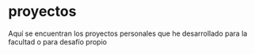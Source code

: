 # proyectos
Aquí se encuentran los proyectos personales que he desarrollado para la facultad o para desafío propio
